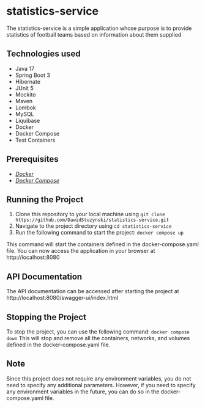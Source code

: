 # statistics-service
The statistics-service is a simple application whose purpose is to provide statistics of football teams based on information about them supplied

## Technologies used
* Java 17
* Spring Boot 3
* Hibernate
* JUnit 5
* Mockito
* Maven
* Lombok
* MySQL
* Liquibase
* Docker
* Docker Compose
* Test Containers

## Prerequisites
- [_Docker_](https://docs.docker.com/get-docker/)
- [_Docker Compose_](https://docs.docker.com/compose/install/)


## Running the Project
1. Clone this repository to your local machine using `git clone https://github.com/DawidStuzynski/statistics-service.git`
2. Navigate to the project directory using `cd statistics-service`
3. Run the following command to start the project: `docker compose up`

This command will start the containers defined in the docker-compose.yaml file. You can now access the application in your browser at http://localhost:8080

## API Documentation
The API documentation can be accessed after starting the project at http://localhost:8080/swagger-ui/index.html

## Stopping the Project
To stop the project, you can use the following command: `docker compose down`
This will stop and remove all the containers, networks, and volumes defined in the docker-compose.yaml file.

## Note 
Since this project does not require any environment variables, you do not need to specify any additional parameters. However, if you need to specify any environment variables in the future, you can do so in the docker-compose.yaml file.